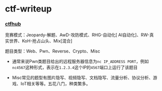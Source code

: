 # ctf-writeup

### [ctfhub](https://www.ctfhub.com/#/index)

竞赛模式：Jeopardy-解题、AwD-攻防模式、RHG-自动化[ AI自动化]、RW-真实世界、KoH-抢占山头、Mix[混合]

题目类型：Web、Pwn、Reverse、Crypto、Misc

* 通常来说Pwn类题目给出的远程服务器信息为`nc IP_ADDRESS PORT`，例如`nc4567`这种形式，表示在`1.2.3.4`这个IP的`4567`端口上运行了该题目

* Misc常见的题型有图片隐写、视频隐写、文档隐写、流量分析、协议分析、游戏、IoT相关等等。五花八门，种类繁多。

